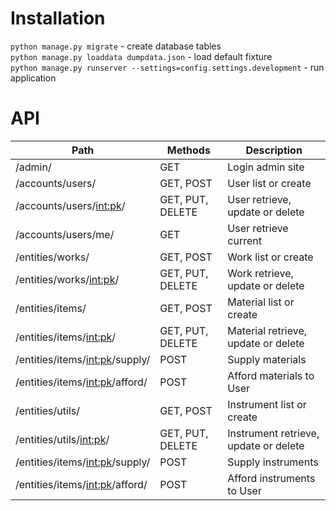 
# Installation

`python manage.py migrate` - create database tables \
`python manage.py loaddata dumpdata.json` - load default fixture \
`python manage.py runserver --settings=config.settings.development` - run application


# API

| Path                                  | Methods          | Description                                         |
| --------------------------------------|------------------|-----------------------------------------------------|
| /admin/                               | GET              | Login admin site                                    |
| /accounts/users/                      | GET, POST        | User list or create                                 |
| /accounts/users/<int:pk>/             | GET, PUT, DELETE | User retrieve, update or delete                     |
| /accounts/users/me/                   | GET              | User retrieve current                               |
| /entities/works/                      | GET, POST        | Work list or create                                 |
| /entities/works/<int:pk>/             | GET, PUT, DELETE | Work retrieve, update or delete                     |
| /entities/items/                      | GET, POST        | Material list or create                             |
| /entities/items/<int:pk>/             | GET, PUT, DELETE | Material retrieve, update or delete                 |
| /entities/items/<int:pk>/supply/      | POST             | Supply materials                                    |
| /entities/items/<int:pk>/afford/      | POST             | Afford materials to User                            |
| /entities/utils/                      | GET, POST        | Instrument list or create                           |
| /entities/utils/<int:pk>/             | GET, PUT, DELETE | Instrument retrieve, update or delete               |
| /entities/items/<int:pk>/supply/      | POST             | Supply instruments                                  |
| /entities/items/<int:pk>/afford/      | POST             | Afford instruments to User                          |


